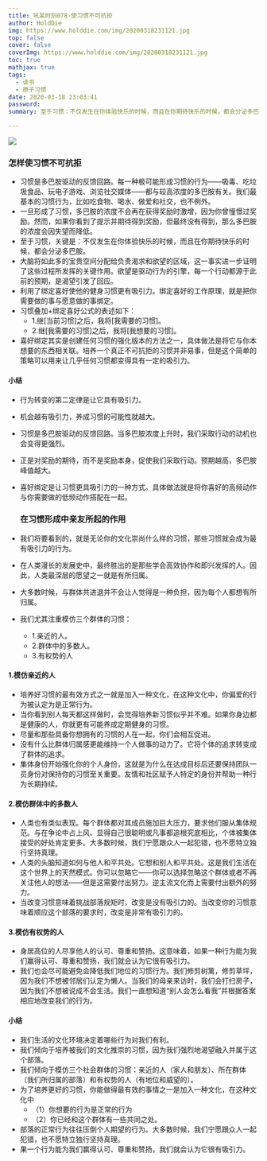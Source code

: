 ```yaml
---
title: 吼呆时刻078-使习惯不可抗拒
author: HoldDie
img: https://www.holddie.com/img/20200318231121.jpg
top: false
cover: false
coverImg: https://www.holddie.com/img/20200318231121.jpg
toc: true
mathjax: true
tags:
  - 读书
  - 原子习惯
date: 2020-03-18 23:03:41
password:
summary: 至于习惯：不仅发生在你体验快乐的时候，而且在你期待快乐的时候，都会分泌多巴胺。

---
```


![](https://www.holddie.com/img/20200318231121.jpg)

### 怎样使习惯不可抗拒

- 习惯是多巴胺驱动的反馈回路。每一种极可能形成习惯的行为——吸毒、吃垃圾食品、玩电子游戏、浏览社交媒体——都与较高浓度的多巴胺有关。我们最基本的习惯行为，比如吃食物、喝水、做爱和社交，也不例外。
- 一旦形成了习惯，多巴胺的浓度不会再在获得奖励时激增，因为你曾憧憬过奖励。然而，如果你看到了提示并期待得到奖励，但最终没有得到，那么多巴胺的浓度会因失望而降低。
- 至于习惯，关键是：不仅发生在你体验快乐的时候，而且在你期待快乐的时候，都会分泌多巴胺。
- 大脑将如此多的宝贵空间分配给负责渴求和欲望的区域，这一事实进一步证明了这些过程所发挥的关键作用。欲望是驱动行为的引擎，每一个行动都源于此前的预期，是渴望引发了回应。
- 利用了绑定喜好使他的健身习惯更有吸引力。绑定喜好的工作原理，就是把你需要做的事与愿意做的事绑定。
- 习惯叠加+绑定喜好公式的表述如下：
  - 1.继[当前习惯]之后，我将[我需要的习惯]。
  - 2.继[我需要的习惯]之后，我将[我想要的习惯]。
- 喜好绑定其实是创建任何习惯的强化版本的方法之一，具体做法是将它与你本想要的东西相关联。培养一个真正不可抗拒的习惯并非易事，但是这个简单的策略可以用来让几乎任何习惯都变得具有一定的吸引力。

#### 小结

- 行为转变的第二定律是让它具有吸引力。

- 机会越有吸引力，养成习惯的可能性就越大。

- 习惯是多巴胺驱动的反馈回路。当多巴胺浓度上升时，我们采取行动的动机也会变得更强烈。

- 正是对奖励的期待，而不是奖励本身，促使我们采取行动。预期越高，多巴胺峰值越大。

- 喜好绑定是让习惯更具吸引力的一种方式。具体做法就是将你喜好的高频动作与你需要做的低频动作搭配在一起。

  

  ### 在习惯形成中亲友所起的作用

- 我们将要看到的，就是无论你的文化崇尚什么样的习惯，那些习惯就会成为最有吸引力的行为。

- 在人类漫长的发展史中，最终胜出的是那些学会高效协作和即兴发挥的人。因此，人类最深层的愿望之一就是有所归属。

- 大多数时候，与群体共进退并不会让人觉得是一种负担，因为每个人都想有所归属。

- 我们尤其注重模仿三个群体的习惯：

  - 1.亲近的人。
  - 2.群体中的多数人。
  - 3.有权势的人

#### 1.模仿亲近的人

- 培养好习惯的最有效方式之一就是加入一种文化，在这种文化中，你偏爱的行为被认定为是正常行为。
- 当你看到别人每天都这样做时，会觉得培养新习惯似乎并不难。如果你身边都是健康的人，你就更有可能养成定期健身的习惯。
- 尽量和那些具备你想拥有的习惯的人在一起，你们会相互促进。
- 没有什么比群体归属感更能维持一个人做事的动力了。它将个体的追求转变成了群体的追求。
- 集体身份开始强化你的个人身份，这就是为什么在达成目标后还要保持团队一员身份对保持你的习惯至关重要。友情和社区赋予人特定的身份并帮助一种行为长期持续。

#### 2.模仿群体中的多数人

- 人类也有类似表现。每个群体都对其成员施加巨大压力，要求他们服从集体规范。与在争论中占上风、显得自己很聪明或凡事都追根究底相比，个体被集体接受的好处肯定更多。大多数时候，我们宁愿跟众人一起犯错，也不愿特立独行坚持真理。
- 人类的头脑知道如何与他人和平共处。它想和别人和平共处。这是我们生活在这个世界上的天然模式。你可以忽略它——你可以选择忽略这个群体或者不再关注他人的想法——但是这需要付出努力。逆主流文化而上需要付出额外的努力。
- 当改变习惯意味着挑战部落规矩时，改变是没有吸引力的。当改变你的习惯意味着顺应这个部落的要求时，改变是非常有吸引力的。

#### 3.模仿有权势的人

- 身居高位的人尽享他人的认可、尊重和赞扬。这意味着，如果一种行为能为我们赢得认可、尊重和赞扬，我们就会认为它很有吸引力。
- 我们也会尽可能避免会降低我们地位的习惯行为。我们修剪树篱，修剪草坪，因为我们不想被邻居们认定为懒人。当我们的母亲来访时，我们会打扫房子，因为我们不想被说成不会生活。我们一直想知道“别人会怎么看我”并根据答案相应地改变我们的行为。

#### 小结

- 我们生活的文化环境决定着哪些行为对我们有利。
- 我们倾向于培养被我们的文化推崇的习惯，因为我们强烈地渴望融入并属于这个部落。
- 我们倾向于模仿三个社会群体的习惯：亲近的人（家人和朋友）、所在群体（我们所归属的部落）和有权势的人（有地位和威望的）。
- 为了培养更好的习惯，你能做得最有效的事情之一是加入一种文化，在这种文化中
  - （1）你想要的行为是正常的行为
  - （2）你已经和这个群体有一些共同之处。
- 部落的正常行为往往压倒个人期望的行为。大多数时候，我们宁愿跟众人一起犯错，也不愿特立独行坚持真理。
- 果一个行为能为我们赢得认可、尊重和赞扬，我们就会认为它很有吸引力。